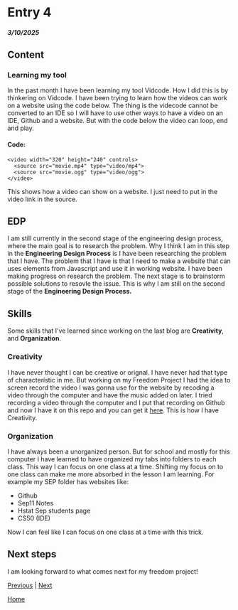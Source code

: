# Entry 4
##### 3/10/2025

## Content

### Learning my tool
In the past month I have been learning my tool Vidcode. How I did this is by thinkering on Vidcode. I have been trying to learn how the videos can work on a website using the code below. The thing is the videcode cannot be converted to an IDE so I will have to use other ways to have a video on an IDE, Github and a website. But with the code below the video can loop, end and play.

#### Code:
```
<video width="320" height="240" controls>
  <source src="movie.mp4" type="video/mp4">
  <source src="movie.ogg" type="video/ogg">
</video>
```
This shows how a video can show on a website. I just need to put in the video link in the source.

## EDP
I am still currently in the second stage of the engineering design process, where the main goal is to research the problem. Why I think I am in this step in the **Engineering Design Process** is I have been researching the problem that I have. The problem that I have is that I need to make a website that can uses elements from Javascript and use it in working website. I have been making progress on research the problem. The next stage is to brainstorm possible solutions to resovle the issue. This is why I am still on the second stage of the **Engineering Design Process.**

## Skills
Some skills that I’ve learned since working on the last blog are **Creativity**, and **Organization**.

### Creativity
I have never thought I can be creative or orignal. I have never had that type of characteristic in me. But working on my Freedom Project I had the idea to screen record the video I was gonna use for the website by recoding a video through the computer and have the music added on later. I tried recording a video through the computer and I put that recording on Github and now I have it on this repo and you can get it [here](../tool/SeanManeana.webm). This is how I have Creativity.

### Organization
I have always been a unorganized person. But for school and mostly for this computer I have learned to have organized my tabs into folders to each class. This way I can focus on one class at a time. Shifting my focus on to one class can make me more absorbed in the lesson I am learning. For example my SEP folder has websites like:

* Github
* Sep11 Notes
* Hstat Sep students page
* CS50 (IDE)

Now I can feel like I can focus on one class at a time with this trick.


## Next steps
I am looking forward to what comes next for my freedom project!

[Previous](entry03.md) | [Next](entry05.md)

[Home](../README.md)
